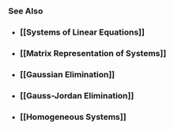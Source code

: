 ---
---

### See Also

- ### [[Systems of Linear Equations]]

- ### [[Matrix Representation of Systems]]

- ### [[Gaussian Elimination]]

- ### [[Gauss-Jordan Elimination]]

- ### [[Homogeneous Systems]]